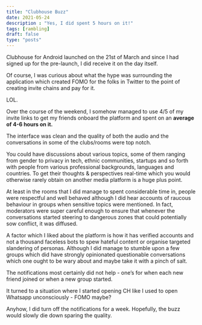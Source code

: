```yaml
---
title: "Clubhouse Buzz"
date: 2021-05-24
description : "Yes, I did spent 5 hours on it!"
tags: [rambling]
draft: false
type: "posts"
---
```


Clubhouse for Android launched on the 21st of March and since I had signed up for the pre-launch, I did receive it on the day itself.

Of course, I was curious about what the hype was surrounding the application which created FOMO for the folks in Twitter to the point of creating invite chains and pay for it.

LOL. 

Over the course of the weekend, I somehow managed to use 4/5 of my invite links to get my friends onboard the platform and spent on an **average of 4-6 hours on it.**

The interface was clean and the quality of both the audio and the conversations in some of the clubs/rooms were top notch.

You could have discussions about various topics, some of them ranging from gender to privacy in tech, ethnic communities, startups and so forth with people from various professional backgrounds, languages and countries. To get their thoughts & perspectives real-time which you would otherwise rarely obtain on another media platform is a huge plus point. 

At least in the rooms that I did manage to spent considerable time in, people were respectful and well behaved although I did hear accounts of raucous behaviour in groups when sensitive topics were mentioned. In fact, moderators were super careful enough to ensure that whenever the conversations started steering to dangerous zones that could potentially sow conflict, it was diffused.

A factor which I liked about the platform is how it has verified accounts and not a thousand faceless bots to spew hateful content or organise targeted slandering of personas. Although I did manage to stumble upon a few groups which did have strongly opinionated questionable conversations which one ought to be wary about and maybe take it with a pinch of salt.

The notifications most certainly did not help - one’s for when each new friend joined or when a new group started.

It turned to a situation where I started opening CH like I used to open Whatsapp unconsciously - FOMO maybe? 

Anyhow, I did turn off the notifications for a week. Hopefully, the buzz would slowly die down sparing the quality.
